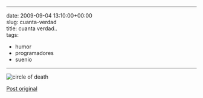 
---
date: 2009-09-04 13:10:00+00:00  
slug: cuanta-verdad  
title: cuanta verdad..  
tags:  
- humor  
- programadores  
- suenio  

---
  
![circle of death](http://cacavoladora.org/img/3886492586_6f29183994_o.jpg)  
  
[Post original](http://blog.hasmanythrough.com/2009/9/3/circle-of-death)  
